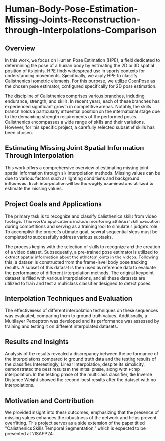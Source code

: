 # Human-Body-Pose-Estimation-Missing-Joints-Reconstruction-through-Interpolations-Comparison

## Overview
In this work, we focus on Human Pose Estimation (HPE), a field dedicated to determining the pose of a human body by estimating the 2D or 3D spatial position of its joints. HPE finds widespread use in sports contexts for understanding movements. Specifically, we apply HPE to classify Calisthenics isometric elements. For this purpose, we utilize OpenPose as the chosen pose estimator, configured specifically for 2D pose estimation.

The discipline of Calisthenics comprises various branches, including endurance, strength, and skills. In recent years, each of these branches has experienced significant growth in competitive arenas. Notably, the skills branch holds a particularly influential position on the international stage due to the demanding strength requirements of the performed poses. Calisthenics encompasses a wide range of skills and their variations. However, for this specific project, a carefully selected subset of skills has been chosen.

## Estimating Missing Joint Spatial Information Through Interpolation
This work offers a comprehensive overview of estimating missing joint spatial information through six interpolation methods. Missing values can be due to various factors such as lighting conditions and background influences. Each interpolation will be thoroughly examined and utilized to estimate the missing values.

## Project Goals and Applications
The primary task is to recognize and classify Calisthenics skills from video footage. This work’s applications include monitoring athletes’ skill execution during competitions and serving as a training tool to simulate a judge’s role. To accomplish the project’s ultimate goal, several sequential steps must be completed to successfully address various subtasks.

The process begins with the selection of skills to recognize and the creation of a video dataset. Subsequently, a pre-trained pose estimator is utilized to extract spatial information about the athletes’ joints in the videos. Following this, a dataset is constructed from the frame-level body pose tracking results. A subset of this dataset is then used as reference data to evaluate the performance of different interpolation methods. The original keypoint dataset is filled with various interpolations, and all these datasets are utilized to train and test a multiclass classifier designed to detect poses.

## Interpolation Techniques and Evaluation
The effectiveness of different interpolation techniques on these sequences was evaluated, comparing them to ground truth values. Additionally, a Multilayer Perceptron was developed and its performance was assessed by training and testing it on different interpolated datasets.

## Results and Insights
Analysis of the results revealed a discrepancy between the performance of the interpolations compared to ground truth data and the testing results of the classifier. Interestingly, Linear Interpolation, despite its simplicity, demonstrated the best results in the initial phase, along with Pchip interpolation. In the testing phase of the multiclass classifier, the Inverse Distance Weight showed the second-best results after the dataset with no interpolations.

## Motivation and Contribution
We provided insight into these outcomes, emphasizing that the presence of missing values enhances the robustness of the network and helps prevent overfitting. This project serves as a side extension of the paper titled "Calisthenics Skills Temporal Segmentation," which is expected to be presented at VISAPP24.
